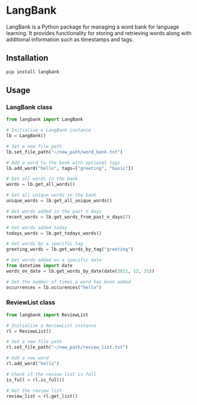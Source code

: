 # LangBank

LangBank is a Python package for managing a word bank for language learning. It provides functionality for storing and retrieving words along with additional information such as timestamps and tags.

## Installation

```bash
pip install langbank
```

## Usage

### LangBank class

```python
from langbank import LangBank

# Initialize a LangBank instance
lb = LangBank()

# Set a new file path
lb.set_file_path("~/new_path/word_bank.txt")

# Add a word to the bank with optional tags
lb.add_word("hello", tags=["greeting", "basic"])

# Get all words in the bank
words = lb.get_all_words()

# Get all unique words in the bank
unique_words = lb.get_all_unique_words()

# Get words added in the past n days
recent_words = lb.get_words_from_past_n_days(7)

# Get words added today
todays_words = lb.get_todays_words()

# Get words by a specific tag
greeting_words = lb.get_words_by_tag("greeting")

# Get words added on a specific date
from datetime import date
words_on_date = lb.get_words_by_date(date(2021, 12, 31))

# Get the number of times a word has been added
occurrences = lb.occurences("hello")
```

### ReviewList class

```python
from langbank import ReviewList

# Initialize a ReviewList instance
rl = ReviewList()

# Set a new file path
rl.set_file_path("~/new_path/review_list.txt")

# Add a new word
rl.add_word("hello")

# Check if the review list is full
is_full = rl.is_full()

# Get the review list
review_list = rl.get_list()
```
